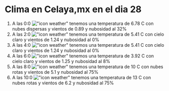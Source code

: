 # Clima en Celaya,mx en el dia 28

1. A las 0:0 !["icon weather"](http://openweathermap.org/img/w/03n.png) tenemos una temperatura de 6.78 C con nubes dispersas y  vientos de 0.89 y nubosidad al 32%
1. A las 2:0 !["icon weather"](http://openweathermap.org/img/w/01n.png) tenemos una temperatura de 5.41 C con cielo claro y  vientos de 1.24 y nubosidad al 0%
1. A las 4:0 !["icon weather"](http://openweathermap.org/img/w/01n.png) tenemos una temperatura de 5.41 C con cielo claro y  vientos de 1.24 y nubosidad al 0%
1. A las 6:0 !["icon weather"](http://openweathermap.org/img/w/02n.png) tenemos una temperatura de 3.92 C con cielo claro y  vientos de 1.25 y nubosidad al 8%
1. A las 8:0 !["icon weather"](http://openweathermap.org/img/w/04d.png) tenemos una temperatura de 10 C con nubes rotas y  vientos de 5.1 y nubosidad al 75%
1. A las 10:0 !["icon weather"](http://openweathermap.org/img/w/04d.png) tenemos una temperatura de 13 C con nubes rotas y  vientos de 6.2 y nubosidad al 75%
